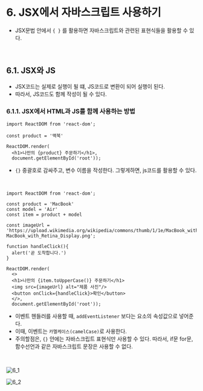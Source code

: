 # 6. JSX에서 자바스크립트 사용하기

- JSX문법 안에서 `{ }` 를 활용하면 자바스크립트와 관련된 표현식들을 활용할 수 있다.

<br/>

## 6.1. JSX와 JS

- JSX코드는 실제로 실행이 될 떄, JS코드로 변환이 되어 실행이 된다. 
- 따라서, JS코드도 함께 작성이 될 수 있다.

### 6.1.1. JSX에서 HTML과 JS를 함께 사용하는 방법

```react
import ReactDOM from 'react-dom';

const product = '맥북'

ReactDOM.render(
  <h1>나만의 {product} 주문하기</h1>,
  document.getElementById('root'));
```

- `{}` 중괄호로 감싸주고, 변수 이름을 작성한다.  그렇게하면, js코드를 활용할 수 있다. 

<br/>

```react
import ReactDOM from 'react-dom';

const product = 'MacBook'
const model = 'Air'
const item = product + model

const imageUrl = 'https://upload.wikimedia.org/wikipedia/commons/thumb/1/1e/MacBook_with_Retina_Display.png/500px-MacBook_with_Retina_Display.png';

function handleClick(){
  alert('곧 도착합니다.')
}

ReactDOM.render(
  <>
  <h1>나만의 {item.toUpperCase()} 주문하기</h1>
  <img src={imageUrl} alt="제품 사진"/>
  <button onClick={handleClick}>확인</button>
  </>,
  document.getElementById('root'));

```

- 이벤트 헨들러를 사용할 때, `addEventListener` 보다는 요소의 속성값으로 넣어준다.
- 이때, 이벤트는 `카멜케이스(camelCase)`로 사용한다.
- 주의할점은, `{}` 안에는 자바스크립트 표현식만 사용할 수 있다. 따라서, if문 for문, 함수선언과 같은 자바스크립트 문장은 사용할 수 없다. 

<br/>



![6_1](https://github.com/ohtaekwon/TIL/blob/master/React-Basic/img/6_1.png?raw=true)

![6_2](https://github.com/ohtaekwon/TIL/blob/master/React-Basic/img/6_2.png?raw=true)

